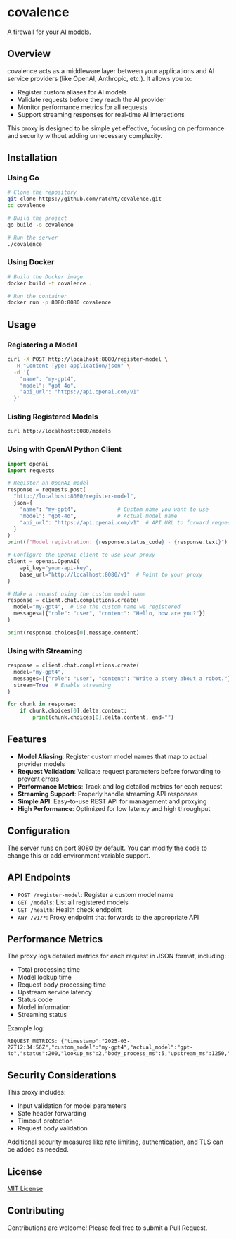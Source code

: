 # covalence

A firewall for your AI models.

## Overview

covalence acts as a middleware layer between your applications and AI service providers (like OpenAI, Anthropic, etc.). It allows you to:

- Register custom aliases for AI models
- Validate requests before they reach the AI provider
- Monitor performance metrics for all requests
- Support streaming responses for real-time AI interactions

This proxy is designed to be simple yet effective, focusing on performance and security without adding unnecessary complexity.

## Installation

### Using Go

```bash
# Clone the repository
git clone https://github.com/ratcht/covalence.git
cd covalence

# Build the project
go build -o covalence

# Run the server
./covalence
```

### Using Docker

```bash
# Build the Docker image
docker build -t covalence .

# Run the container
docker run -p 8080:8080 covalence
```

## Usage

### Registering a Model

```bash
curl -X POST http://localhost:8080/register-model \
  -H "Content-Type: application/json" \
  -d '{
    "name": "my-gpt4",
    "model": "gpt-4o",
    "api_url": "https://api.openai.com/v1"
  }'
```

### Listing Registered Models

```bash
curl http://localhost:8080/models
```

### Using with OpenAI Python Client

```python
import openai
import requests

# Register an OpenAI model
response = requests.post(
  "http://localhost:8080/register-model",
  json={
    "name": "my-gpt4",             # Custom name you want to use
    "model": "gpt-4o",             # Actual model name
    "api_url": "https://api.openai.com/v1"  # API URL to forward requests to
  }
)
print(f"Model registration: {response.status_code} - {response.text}")

# Configure the OpenAI client to use your proxy
client = openai.OpenAI(
    api_key="your-api-key",
    base_url="http://localhost:8080/v1"  # Point to your proxy
)

# Make a request using the custom model name
response = client.chat.completions.create(
  model="my-gpt4",  # Use the custom name we registered
  messages=[{"role": "user", "content": "Hello, how are you?"}]
)

print(response.choices[0].message.content)
```

### Using with Streaming

```python
response = client.chat.completions.create(
  model="my-gpt4",
  messages=[{"role": "user", "content": "Write a story about a robot."}],
  stream=True  # Enable streaming
)

for chunk in response:
    if chunk.choices[0].delta.content:
        print(chunk.choices[0].delta.content, end="")
```

## Features

- **Model Aliasing**: Register custom model names that map to actual provider models
- **Request Validation**: Validate request parameters before forwarding to prevent errors
- **Performance Metrics**: Track and log detailed metrics for each request
- **Streaming Support**: Properly handle streaming API responses
- **Simple API**: Easy-to-use REST API for management and proxying
- **High Performance**: Optimized for low latency and high throughput

## Configuration

The server runs on port 8080 by default. You can modify the code to change this or add environment variable support.

## API Endpoints

- `POST /register-model`: Register a custom model name
- `GET /models`: List all registered models
- `GET /health`: Health check endpoint
- `ANY /v1/*`: Proxy endpoint that forwards to the appropriate API

## Performance Metrics

The proxy logs detailed metrics for each request in JSON format, including:

- Total processing time
- Model lookup time
- Request body processing time
- Upstream service latency
- Status code
- Model information
- Streaming status

Example log:

```
REQUEST_METRICS: {"timestamp":"2025-03-22T12:34:56Z","custom_model":"my-gpt4","actual_model":"gpt-4o","status":200,"lookup_ms":2,"body_process_ms":5,"upstream_ms":1250,"total_ms":1258,"streaming":true,"path":"/chat/completions"}
```

## Security Considerations

This proxy includes:

- Input validation for model parameters
- Safe header forwarding
- Timeout protection
- Request body validation

Additional security measures like rate limiting, authentication, and TLS can be added as needed.

## License

[MIT License](LICENSE)

## Contributing

Contributions are welcome! Please feel free to submit a Pull Request.
